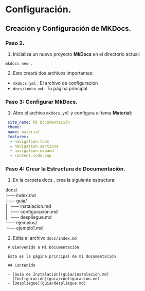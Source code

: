 # Configuración.

## Creación y Configuración de MKDocs.

### Paso 2.

1. Inicializa un nuevo proyecto **MkDocs** en el directorio actual:

`mkdocs new .`

2. Esto creará dos archivos importantes:

* `mkdocs.yml` : El archivo de configuración
* `docs/index.md` : Tu página principal

### Paso 3: Configurar MkDocs.

1. Abre el archivo `mkdocs.yml` y configura el tema **Material**: 

```yml
 site_name: Mi Documentación
 theme:
 name: material
 features:
  - navigation.tabs
  - navigation.sections
  - navigation.expand
  - content.code.cop
 ```

### Paso 4: Crear la Estructura de Documentación.

1. En la carpeta docs , crea la siguiente estructura:

 docs/  
 ├── index.md  
 ├── guia/  
 │  ├── instalacion.md  
 │  ├── configuracion.md   
 │  └── despliegue.md  
 └── ejemplos/  
    └── ejemplo1.md

2. Edita el archivo `docs/index.md`

```plain-text
 # Bienvenido a Mi Documentación

 Esta es la página principal de mi documentación.

 ## Contenido

 - [Guía de Instalación](guia/instalacion.md)
 - [Configuración](guia/configuracion.md)
 - [Despliegue](guia/despliegue.md) 
 ```
